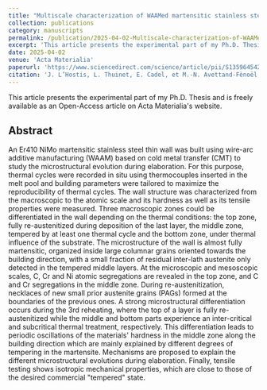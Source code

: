 ```yaml
---
title: "Multiscale characterization of WAAMed martensitic stainless steel: Correlation between experimental AM thermal cycles, microstructural evolution and mechanical properties"
collection: publications
category: manuscripts
permalink: /publication/2025-04-02-Multiscale-characterization-of-WAAMed-martensitic-stainless-steel
excerpt: 'This article presents the experimental part of my Ph.D. Thesis and is freely available as an Open-Access article on Acta Materialia's website.'
date: 2025-04-02
venue: 'Acta Materialia'
paperurl: 'https://www.sciencedirect.com/science/article/pii/S1359645425002630'
citation: 'J. L’Hostis, L. Thuinet, E. Cadel, et M.-N. Avettand-Fènoël, « Multiscale characterization of WAAMed martensitic stainless steel: Correlation between experimental AM thermal cycles, microstructural evolution and mechanical properties », <i>Acta Materialia</i>, p. 120972, avr. 2025, doi: 10.1016/j.actamat.2025.120972.'
---
```


This article presents the experimental part of my Ph.D. Thesis and is freely available as an Open-Access article on Acta Materialia's website.

Abstract
---

An Er410 NiMo martensitic stainless steel thin wall was built using wire-arc additive manufacturing (WAAM) based on cold metal transfer (CMT) to study the microstructural evolution during elaboration. For this purpose, thermal cycles were recorded in situ using thermocouples inserted in the melt pool and building parameters were tailored to maximize the reproducibility of thermal cycles. The wall structure was characterized from the macroscopic to the atomic scale and its hardness as well as its tensile properties were measured. Three macroscopic zones could be differentiated in the wall depending on the thermal conditions: the top zone, fully re-austenitized during deposition of the last layer, the middle zone, tempered by at least one thermal cycle and the bottom zone, under thermal influence of the substrate. The microstructure of the wall is almost fully martensitic, organized inside large columnar grains oriented towards the building direction, with a small fraction of residual inter-lath austenite only detected in the tempered middle layers. At the microscopic and mesoscopic scales, C, Cr and Ni atomic segregations are revealed in the top zone, and C and Cr segregations in the middle zone. During re-austenitization, necklaces of new small prior austenite grains (PAGs) formed at the boundaries of the previous ones. A strong microstructural differentiation occurs during the 3rd reheating, where the top of a layer is fully re-austenitized while the middle and bottom parts experience an inter-critical and subcritical thermal treatment, respectively. This differentiation leads to periodic oscillations of the materials' hardness in the middle zone along the building direction which are mainly explained by different degrees of tempering in the martensite. Mechanisms are proposed to explain the different microstructural evolutions during elaboration. Finally, tensile testing shows isotropic mechanical properties, which are close to those of the desired commercial "tempered" state.
